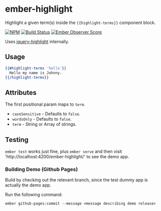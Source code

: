 # ember-highlight

Highlight a given term(s) inside the `{{highlight-terms}}` component block.

[![NPM][npm-badge-img]][npm-badge-link]
[![Build Status][travis-badge]][travis-badge-url]
[![Ember Observer Score][ember-observer-badge]][ember-observer-url]

Uses [jquery-highlight] internally.

## Usage

```hbs
{{#highlight-terms 'hello'}}
  Hello my name is Johnny.
{{/highlight-terms}}
```

## Attributes

The first positional param maps to `term`.

* `caseSensitive` - Defaults to `false`.
* `wordsOnly` - Defaults to `false`.
* `term` - String or Array of strings.

## Testing

`ember test` works just fine, plus `ember serve` and then visit 'http://localhost:4200/ember-highlight/' to see the demo app.

### Building Demo (Github Pages)

Build by checking out the relevant branch, since the test dummy app
is actually the demo app.

Run the following command:

```no-highlight
ember github-pages:commit --message <message describing demo release>
```

[jquery-highlight]: https://github.com/knownasilya/jquery-highlight
[npm-badge-img]: https://badge.fury.io/js/ember-highlight.svg
[npm-badge-link]: http://badge.fury.io/js/ember-highlight
[travis-badge]: https://travis-ci.org/knownasilya/ember-highlight.svg
[travis-badge-url]: https://travis-ci.org/knownasilya/ember-highlight
[ember-observer-badge]: http://emberobserver.com/badges/ember-highlight.svg
[ember-observer-url]: http://emberobserver.com/addons/ember-highlight
